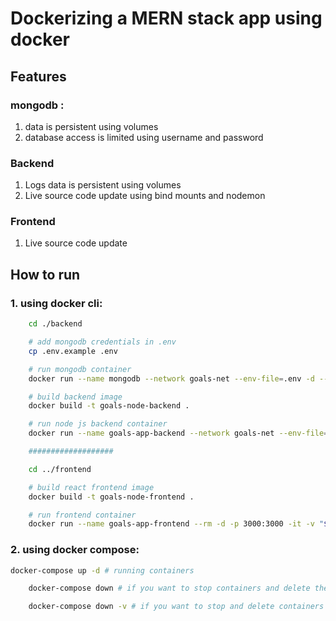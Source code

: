 # Dockerizing a MERN stack app using docker

## Features

### mongodb :

1. data is persistent using volumes
2. database access is limited using username and password

### Backend

1. Logs data is persistent using volumes
2. Live source code update using bind mounts and nodemon

### Frontend

1. Live source code update

## How to run

### 1. using docker cli:

```bash
    cd ./backend

    # add mongodb credentials in .env
    cp .env.example .env

    # run mongodb container
    docker run --name mongodb --network goals-net --env-file=.env -d --rm -v mongo-volume:/data/db  mongo

    # build backend image
    docker build -t goals-node-backend .

    # run node js backend container
    docker run --name goals-app-backend --network goals-net --env-file=.env -d --rm -p 80:80 -v goals-logs:/app/logs -v "$(pwd):/app" -v /app/node_modules goals-node-backend

    ###################

    cd ../frontend

    # build react frontend image
    docker build -t goals-node-frontend .

    # run frontend container
    docker run --name goals-app-frontend --rm -d -p 3000:3000 -it -v "$(pwd)/src:/app/src" -v /app/node_modules goals-node-frontend

```

### 2. using docker compose:

```bash
docker-compose up -d # running containers
```

```bash
    docker-compose down # if you want to stop containers and delete them (persist data volumes)
```

```bash
    docker-compose down -v # if you want to stop and delete containers and volumes
```
